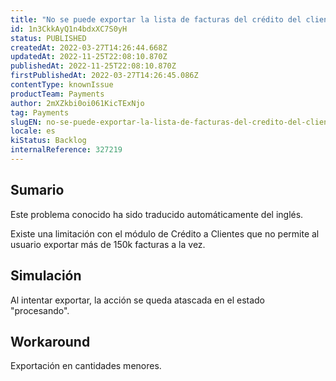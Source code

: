 ```yaml
---
title: "No se puede exportar la lista de facturas del crédito del cliente"
id: 1n3CkkAyQ1n4bdxXC7S0yH
status: PUBLISHED
createdAt: 2022-03-27T14:26:44.668Z
updatedAt: 2022-11-25T22:08:10.870Z
publishedAt: 2022-11-25T22:08:10.870Z
firstPublishedAt: 2022-03-27T14:26:45.086Z
contentType: knownIssue
productTeam: Payments
author: 2mXZkbi0oi061KicTExNjo
tag: Payments
slugEN: no-se-puede-exportar-la-lista-de-facturas-del-credito-del-cliente
locale: es
kiStatus: Backlog
internalReference: 327219
---
```


## Sumario

<div class="alert alert-info">
  <p>Este problema conocido ha sido traducido automáticamente del inglés.</p>
</div>


Existe una limitación con el módulo de Crédito a Clientes que no permite al usuario exportar más de 150k facturas a la vez.



## Simulación


Al intentar exportar, la acción se queda atascada en el estado "procesando".



## Workaround


Exportación en cantidades menores.

